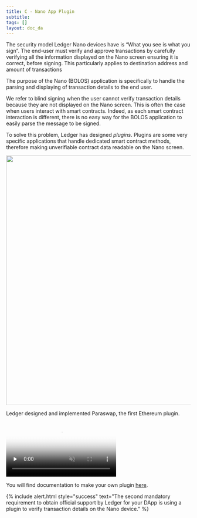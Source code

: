 ```yaml
---
title: C - Nano App Plugin
subtitle:
tags: []
layout: doc_da
---
```


The security model Ledger Nano devices have is “What you see is what you sign”.
The end-user must verify and approve transactions by carefully verifying all the information displayed on the Nano screen ensuring it is correct, before signing. This particularly applies to destination address and amount of transactions

The purpose of the Nano (BOLOS) application is specifically to handle the parsing and displaying of transaction details to the end user.

We refer to blind signing when the user cannot verify transaction details because they are not displayed on the Nano screen.
This is often the case when users interact with smart contracts. Indeed, as each smart contract interaction is different, there is no easy way for the BOLOS application to easily parse the message to be signed.

To solve this problem, Ledger has designed _plugins_. Plugins are some very specific applications that handle dedicated smart contract methods, therefore making unverifiable contract data readable on the Nano screen.

<!-- ------------- Image ------------- -->
<div style="text-align:center">
<img width="680" src="../images/plugin.png">
</div>
<!-- --------------------------------- -->

Ledger designed and implemented Paraswap, the first Ethereum plugin.

<video controls muted preload='none' poster='../images/paraswap.png' ><source src="../videos/paraswap.mp4" type='video/mp4'></video><br>

You will find documentation to make your own plugin [here](https://github.com/LedgerHQ/app-ethereum/blob/named-external-plugins/doc/ethapp_plugins.asc).

<!--  -->
{% include alert.html style="success" text="The second mandatory requirement to obtain official support by Ledger for your DApp is using a plugin to verify transaction details on the Nano device." %}
<!--  -->

